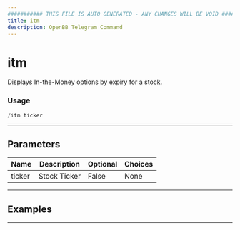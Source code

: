 ```yaml
---
########### THIS FILE IS AUTO GENERATED - ANY CHANGES WILL BE VOID ###########
title: itm
description: OpenBB Telegram Command
---
```


# itm

Displays In-the-Money options by expiry for a stock.

### Usage

```python wordwrap
/itm ticker
```

---

## Parameters

| Name | Description | Optional | Choices |
| ---- | ----------- | -------- | ------- |
| ticker | Stock Ticker | False | None |


---

## Examples


---
